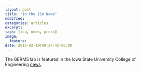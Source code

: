 ```yaml
---
layout: post
title: "In the ISU News"
modified:
categories: articles
excerpt:
tags: [isu, news, press]
image:
  feature:
date: 2015-02-19T08:24:43-06:00
---
```


The GERMS lab is featured in the Iowa State University College of Engineering [news](https://news.engineering.iastate.edu/2015/02/19/the-impacts-of-the-invisible-how-microbes-affect-our-lives/).

